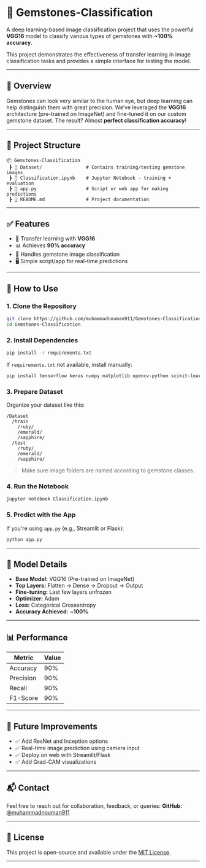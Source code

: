 
# 💎 Gemstones-Classification

A deep learning-based image classification project that uses the powerful **VGG16** model to classify various types of gemstones with **~100% accuracy**.

This project demonstrates the effectiveness of transfer learning in image classification tasks and provides a simple interface for testing the model.

---

## 🧠 Overview

Gemstones can look very similar to the human eye, but deep learning can help distinguish them with great precision. We’ve leveraged the **VGG16** architecture (pre-trained on ImageNet) and fine-tuned it on our custom gemstone dataset. The result? Almost **perfect classification accuracy**!

---

## 📁 Project Structure

```
📦 Gemstones-Classification
 ┣ 📂 Dataset/                # Contains training/testing gemstone images
 ┣ 📜 Classification.ipynb    # Jupyter Notebook - training + evaluation
 ┣ 📜 app.py                  # Script or web app for making predictions
 ┣ 📜 README.md               # Project documentation
```

---

## ✅ Features

- 🧠 Transfer learning with **VGG16**
- 📊 Achieves **90% accuracy**
- 📸 Handles gemstone image classification
- 🖥️ Simple script/app for real-time predictions

---

## 🔧 How to Use

### 1. Clone the Repository
```bash
git clone https://github.com/muhammadnouman911/Gemstones-Classification.git
cd Gemstones-Classification
```

### 2. Install Dependencies
```bash
pip install -r requirements.txt
```

If `requirements.txt` not available, install manually:
```bash
pip install tensorflow keras numpy matplotlib opencv-python scikit-learn
```

### 3. Prepare Dataset

Organize your dataset like this:
```
/Dataset
  /train
    /ruby/
    /emerald/
    /sapphire/
  /test
    /ruby/
    /emerald/
    /sapphire/
```

> Make sure image folders are named according to gemstone classes.

### 4. Run the Notebook
```bash
jupyter notebook Classification.ipynb
```

### 5. Predict with the App
If you're using `app.py` (e.g., Streamlit or Flask):
```bash
python app.py
```

---

## 🧠 Model Details

- **Base Model:** VGG16 (Pre-trained on ImageNet)
- **Top Layers:** Flatten → Dense → Dropout → Output
- **Fine-tuning:** Last few layers unfrozen
- **Optimizer:** Adam
- **Loss:** Categorical Crossentropy
- **Accuracy Achieved:** ~**100%**

---

## 📊 Performance

| Metric       | Value       |
|--------------|-------------|
| Accuracy     | 90%       |
| Precision    | 90%        |
| Recall       | 90%        |
| F1-Score     | 90%        |

---

## 🎯 Future Improvements

- ✅ Add ResNet and Inception options
- ✅ Real-time image prediction using camera input
- ✅ Deploy on web with Streamlit/Flask
- ✅ Add Grad-CAM visualizations

---

## 📬 Contact

Feel free to reach out for collaboration, feedback, or queries:
**GitHub:** [@muhammadnouman911](https://github.com/muhammadnouman911)

---

## 📄 License

This project is open-source and available under the [MIT License](LICENSE).

---
